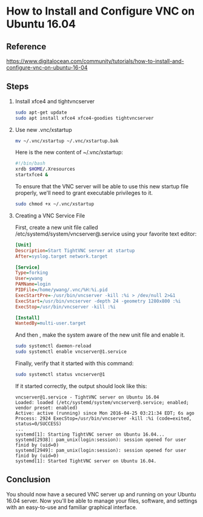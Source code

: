 # How to Install and Configure VNC on Ubuntu 16.04

## Reference

https://www.digitalocean.com/community/tutorials/how-to-install-and-configure-vnc-on-ubuntu-16-04

## Steps

1. Install xfce4 and tightvncserver
    ```bash
    sudo apt-get update
    sudo apt install xfce4 xfce4-goodies tightvncserver
    ```

2. Use new .vnc/xstartup

    ```bash
    mv ~/.vnc/xstartup ~/.vnc/xstartup.bak
    ```

    Here is the new content of ~/.vnc/xstartup:

    ```bash
    #!/bin/bash
    xrdb $HOME/.Xresources
    startxfce4 &
    ```

    To ensure that the VNC server will be able to use this new startup file properly, we'll need to grant executable privileges to it.

    ```bash
    sudo chmod +x ~/.vnc/xstartup
    ```

3. Creating a VNC Service File

    First, create a new unit file called /etc/systemd/system/vncserver@.service using your favorite text editor:

    ```ini
    [Unit]
    Description=Start TightVNC server at startup
    After=syslog.target network.target

    [Service]
    Type=forking
    User=ywang
    PAMName=login
    PIDFile=/home/ywang/.vnc/%H:%i.pid
    ExecStartPre=-/usr/bin/vncserver -kill :%i > /dev/null 2>&1
    ExecStart=/usr/bin/vncserver -depth 24 -geometry 1280x800 :%i
    ExecStop=/usr/bin/vncserver -kill :%i

    [Install]
    WantedBy=multi-user.target
    ```

    And then , make the system aware of the new unit file and enable it.

    ```bash
    sudo systemctl daemon-reload
    sudo systemctl enable vncserver@1.service
    ```

    Finally, verify that it started with this command:

    ```bash
    sudo systemctl status vncserver@1
    ```

    If it started correctly, the output should look like this:

    ```log
    vncserver@1.service - TightVNC server on Ubuntu 16.04
    Loaded: loaded (/etc/systemd/system/vncserver@.service; enabled; vendor preset: enabled)
    Active: active (running) since Mon 2016-04-25 03:21:34 EDT; 6s ago
    Process: 2924 ExecStop=/usr/bin/vncserver -kill :%i (code=exited, status=0/SUCCESS)
    ...
    systemd[1]: Starting TightVNC server on Ubuntu 16.04...
    systemd[2938]: pam_unix(login:session): session opened for user finid by (uid=0)
    systemd[2949]: pam_unix(login:session): session opened for user finid by (uid=0)
    systemd[1]: Started TightVNC server on Ubuntu 16.04.
    ```

## Conclusion

You should now have a secured VNC server up and running on your Ubuntu 16.04 server. Now you'll be able to manage your files, software, and settings with an easy-to-use and familiar graphical interface.

